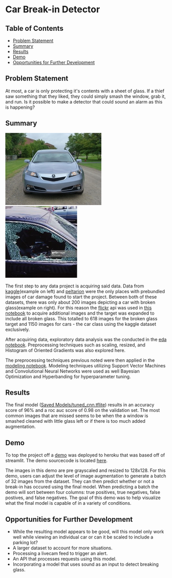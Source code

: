 # Car Break-in Detector

## Table of Contents

- [Problem Statement](#Problem-Statement)
- [Summary](#Summary)
- [Results](#Results)
- [Demo](#Demo)
- [Opportunities for Further Development](#Opportunities-for-Further-Development)

## Problem Statement

At most, a car is only protecting it's contents with a sheet of glass. If a thief saw something that they liked, they could simply smash the window, grab it, and run. Is it possible to make a detector that could sound an alarm as this is happening?

## Summary

![car](https://github.com/ian-andriot/CarBreakinDetector/blob/main/images/car/0013.jpg) ![breakin](https://github.com/ian-andriot/CarBreakinDetector/blob/main/images/glass/68.jpeg)

The first step to any data project is acquiring said data. Data from [kaggle](https://www.kaggle.com/anujms/car-damage-detection)(example on left) and [peltarion](https://peltarion.com/knowledge-center/documentation/tutorials/car-damage-assessment) were the only places with prebundled images of car damage found to start the project. Between both of these datasets, there was only about 200 images depicting a car with broken glass(example on right). For this reason the [flickr](https://www.flickr.com/) api was used in [this notebook](https://github.com/ian-andriot/CarBreakinDetector/blob/main/1_flickr_api.ipynb) to acquire additional images and the target was expanded to include all broken glass. This totalled to 618 images for the broken glass target and 1150 images for cars - the car class using the kaggle dataset exclusively.

After acquiring data, exploratory data analysis was the conducted in the [eda notebook](https://github.com/ian-andriot/CarBreakinDetector/blob/main/2_eda.ipynb). Preprocessing techniques such as scaling, resized, and Histogram of Oriented Gradients was also explored here.

The preprocessing techniques previous noted were then applied in the [modeling notebook](https://github.com/ian-andriot/CarBreakinDetector/blob/main/3_modeling.ipynb). Modeling techniques utilizing Support Vector Machines and Convolutional Neural Networks were used as well Bayesian Optimization and Hyperbanding for hyperparameter tuning.

## Results

The final model ([Saved Models/tuned_cnn.tflite](https://github.com/ian-andriot/CarBreakinDetector/blob/main/Saved%20Models/tuned_cnn.tflite)) results in an accuracy score of 96% and a roc auc score of 0.98 on the validation set. The most common images that are missed seems to be when the a window is smashed cleaned with little glass left or if there is too much added augmentation.

## Demo

To top the project off a [demo](https://mighty-garden-08758.herokuapp.com/) was deployed to heroku that was based off of streamlit. The demo sourcecode is located [here](https://github.com/ian-andriot/CarBreakinDetector/tree/main/streamlit).

The images in this demo are pre grayscaled and resized to 128x128. For this demo, users can adjust the level of image augmentation to generate a batch of 32 images from the dataset. They can then predict whether or not a break-in has occured using the final model. When predicting a batch the demo will sort between four columns: true positives, true negatives, false postives, and false negatives. The goal of this demo was to help visualize what the final model is capable of in a variety of conditions.

## Opportunities for Further Development

- While the resulting model appears to be good, will this model only work well while viewing an individual car or can it be scaled to include a parking lot?
- A larger dataset to account for more situations.
- Processing a livecam feed to trigger an alert.
- An API that processes requests using this model.
- Incorporating a model that uses sound as an input to detect breaking glass.